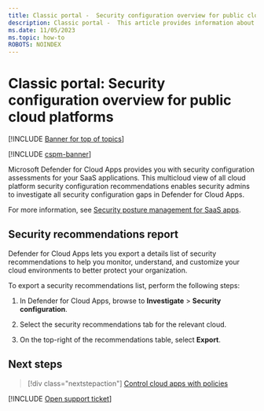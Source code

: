 ```yaml
---
title: Classic portal -  Security configuration overview for public cloud platforms
description: Classic portal -  This article provides information about how to get security configuration recommendations in Defender for Cloud Apps for your organization's public cloud platforms.
ms.date: 11/05/2023
ms.topic: how-to
ROBOTS: NOINDEX
---
```

# Classic portal: Security configuration overview for public cloud platforms

[!INCLUDE [Banner for top of topics](includes/classic-banner.md)]

[!INCLUDE [cspm-banner](includes/cspm-banner.md)]

Microsoft Defender for Cloud Apps provides you with security configuration assessments for your SaaS applications. This multicloud view of all cloud platform security configuration recommendations enables security admins to investigate all security configuration gaps in Defender for Cloud Apps.

For more information, see [Security posture management for SaaS apps](security-saas.md).

## Security recommendations report

Defender for Cloud Apps lets you export a details list of security recommendations to help you monitor, understand, and customize your cloud environments to better protect your organization.

To export a security recommendations list, perform the following steps:

1. In Defender for Cloud Apps, browse to **Investigate** > **Security configuration**.

1. Select the security recommendations tab for the relevant cloud.
1. On the top-right of the recommendations table, select **Export**.

## Next steps

> [!div class="nextstepaction"]
> [Control cloud apps with policies](control-cloud-apps-with-policies.md)

[!INCLUDE [Open support ticket](includes/classic-support.md)]
